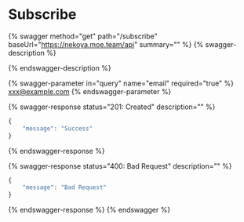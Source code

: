 # Subscribe

{% swagger method="get" path="/subscribe" baseUrl="https://nekoya.moe.team/api" summary="" %}
{% swagger-description %}

{% endswagger-description %}

{% swagger-parameter in="query" name="email" required="true" %}
xxx@example.com
{% endswagger-parameter %}

{% swagger-response status="201: Created" description="" %}
```javascript
{
    "message": "Success"
}
```
{% endswagger-response %}

{% swagger-response status="400: Bad Request" description="" %}
```javascript
{
    "message": "Bad Request"
}
```
{% endswagger-response %}
{% endswagger %}

